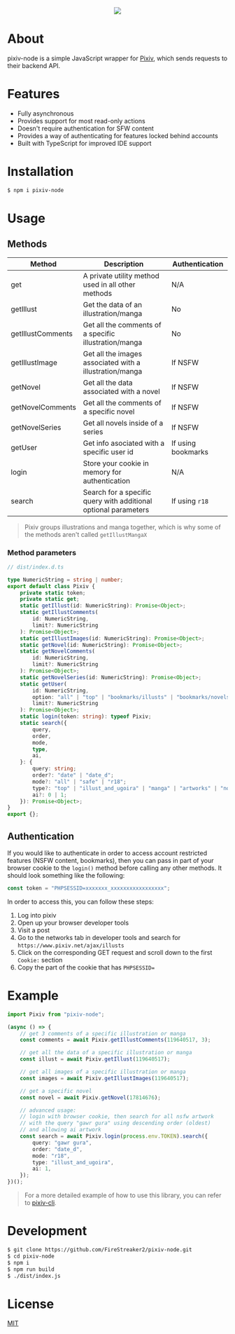 <div align="center">
  <img src="https://upload.wikimedia.org/wikipedia/commons/thumb/7/73/Pixiv_logo.svg/270px-Pixiv_logo.svg.png" />
</div>

# About

pixiv-node is a simple JavaScript wrapper for [Pixiv](https://www.pixiv.net/), which sends requests to their backend API.

# Features

- Fully asynchronous
- Provides support for most read-only actions
- Doesn't require authentication for SFW content
- Provides a way of authenticating for features locked behind accounts
- Built with TypeScript for improved IDE support

# Installation

```bash
$ npm i pixiv-node
```

# Usage

## Methods

| Method            | Description                                                     | Authentication     |
| ----------------- | --------------------------------------------------------------- | ------------------ |
| get               | A private utility method used in all other methods              | N/A                |
| getIllust         | Get the data of an illustration/manga                           | No                 |
| getIllustComments | Get all the comments of a specific illustration/manga           | No                 |
| getIllustImage    | Get all the images associated with a illustration/manga         | If NSFW            |
| getNovel          | Get all the data associated with a novel                        | If NSFW            |
| getNovelComments  | Get all the comments of a specific novel                        | If NSFW            |
| getNovelSeries    | Get all novels inside of a series                               | If NSFW            |
| getUser           | Get info asociated with a specific user id                      | If using bookmarks |
| login             | Store your cookie in memory for authentication                  | N/A                |
| search            | Search for a specific query with additional optional parameters | If using `r18`     |

> Pixiv groups illustrations and manga together, which is why some of the methods aren't called `getIllustMangaX`

### Method parameters

```ts
// dist/index.d.ts

type NumericString = string | number;
export default class Pixiv {
	private static token;
	private static get;
	static getIllust(id: NumericString): Promise<Object>;
	static getIllustComments(
		id: NumericString,
		limit?: NumericString
	): Promise<Object>;
	static getIllustImages(id: NumericString): Promise<Object>;
	static getNovel(id: NumericString): Promise<Object>;
	static getNovelComments(
		id: NumericString,
		limit?: NumericString
	): Promise<Object>;
	static getNovelSeries(id: NumericString): Promise<Object>;
	static getUser(
		id: NumericString,
		option: "all" | "top" | "bookmarks/illusts" | "bookmarks/novels",
		limit?: NumericString
	): Promise<Object>;
	static login(token: string): typeof Pixiv;
	static search({
		query,
		order,
		mode,
		type,
		ai,
	}: {
		query: string;
		order?: "date" | "date_d";
		mode?: "all" | "safe" | "r18";
		type?: "top" | "illust_and_ugoira" | "manga" | "artworks" | "novels";
		ai?: 0 | 1;
	}): Promise<Object>;
}
export {};
```

## Authentication

If you would like to authenticate in order to access account restricted features (NSFW content, bookmarks), then you can pass in part of your browser cookie to the `login()` method before calling any other methods. It should look something like the following:

```ts
const token = "PHPSESSID=xxxxxxx_xxxxxxxxxxxxxxxxx";
```

In order to access this, you can follow these steps:

1. Log into pixiv
2. Open up your browser developer tools
3. Visit a post
4. Go to the networks tab in developer tools and search for `https://www.pixiv.net/ajax/illusts`
5. Click on the corresponding GET request and scroll down to the first `Cookie:` section
6. Copy the part of the cookie that has `PHPSESSID=`

# Example

```ts
import Pixiv from "pixiv-node";

(async () => {
	// get 3 comments of a specific illustration or manga
	const comments = await Pixiv.getIllustComments(119640517, 3);

	// get all the data of a specific illustration or manga
	const illust = await Pixiv.getIllust(119640517);

	// get all images of a specific illustration or manga
	const images = await Pixiv.getIllustImages(119640517);

	// get a specific novel
	const novel = await Pixiv.getNovel(17814676);

	// advanced usage:
	// login with browser cookie, then search for all nsfw artwork
	// with the query "gawr gura" using descending order (oldest)
	// and allowing ai artwork
	const search = await Pixiv.login(process.env.TOKEN).search({
		query: "gawr gura",
		order: "date_d",
		mode: "r18",
		type: "illust_and_ugoira",
		ai: 1,
	});
})();
```

> For a more detailed example of how to use this library, you can refer to [pixiv-cli](https://github.com/FireStreaker2/pixiv-cli).

# Development

```bash
$ git clone https://github.com/FireStreaker2/pixiv-node.git
$ cd pixiv-node
$ npm i
$ npm run build
$ ./dist/index.js
```

# License

[MIT](https://github.com/FireStreaker2/pixiv-node/blob/main/LICENSE)
